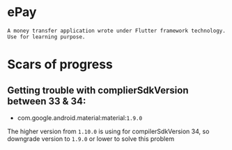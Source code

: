 # ePay

`A money transfer application wrote under Flutter framework technology. Use for learning purpose.`

# Scars of progress

## Getting trouble with complierSdkVersion between 33 & 34:

- com.google.android.material:material:`1.9.0`

The higher version from `1.10.0` is using for compilerSdkVersion 34, so downgrade version to `1.9.0` or lower to solve this problem
